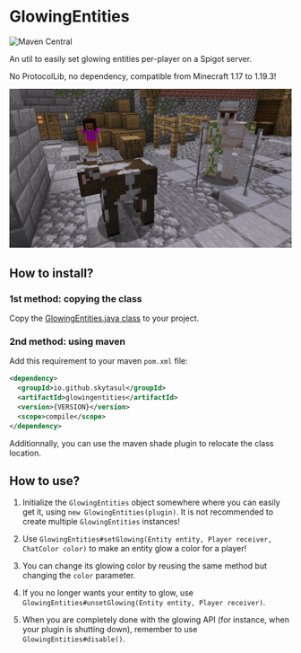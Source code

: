 # GlowingEntities

![Maven Central](https://img.shields.io/maven-central/v/io.github.skytasul/glowingentities)

An util to easily set glowing entities per-player on a Spigot server.

No ProtocolLib, no dependency, compatible from Minecraft 1.17 to 1.19.3!

![Glowing entities animation](demo.gif)

## How to install?
### 1st method: copying the class
Copy the [GlowingEntities.java class](src/main/java/fr/skytasul/glowingentities/GlowingEntities.java) to your project.

### 2nd method: using maven
Add this requirement to your maven `pom.xml` file:

```xml
<dependency>
  <groupId>io.github.skytasul</groupId>
  <artifactId>glowingentities</artifactId>
  <version>{VERSION}</version>
  <scope>compile</scope>
</dependency>
```
Additionnally, you can use the maven shade plugin to relocate the class location.

## How to use?
1. Initialize the `GlowingEntities` object somewhere where you can easily get it, using `new GlowingEntities(plugin)`.
It is not recommended to create multiple `GlowingEntities` instances!

2. Use `GlowingEntities#setGlowing(Entity entity, Player receiver, ChatColor color)` to make an entity glow a color for a player!

3. You can change its glowing color by reusing the same method but changing the `color` parameter.

4. If you no longer wants your entity to glow, use `GlowingEntities#unsetGlowing(Entity entity, Player receiver)`.

5. When you are completely done with the glowing API (for instance, when your plugin is shutting down), remember to use `GlowingEntities#disable()`.